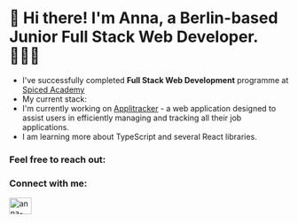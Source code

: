 # 👋 Hi there! I'm Anna, a Berlin-based Junior Full Stack Web Developer. 👩🏻‍💻

- I've successfully completed **Full Stack Web Development** programme at [Spiced Academy](https://www.spiced-academy.com/en)
- My current stack: 
- I'm currently working on [Applitracker](https://github.com/spacedoe/applitracker) - a web application designed to assist users in efficiently managing and tracking all their job applications.
- I am learning more about TypeScript and several React libraries.

### Feel free to reach out: 

<h3 align="left">Connect with me:</h3>
<p align="left">
<a href="https://linkedin.com/in/anna-s-de" target="blank"><img align="center" src="https://raw.githubusercontent.com/rahuldkjain/github-profile-readme-generator/master/src/images/icons/Social/linked-in-alt.svg" alt="anna-s-de" height="30" width="40" /></a>
</p>









